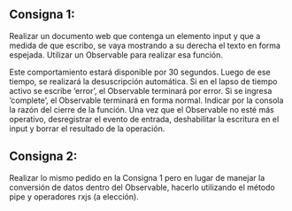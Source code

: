 ## Consigna 1:

Realizar un documento web que contenga un elemento input y que a medida de que escribo, se vaya mostrando a su derecha el texto en forma espejada. Utilizar un Observable para realizar esa función.



Este comportamiento estará disponible por 30 segundos. Luego de ese tiempo, se realizará la desuscripción automática.
Si en el lapso de tiempo activo se escribe ‘error’, el Observable terminará por error. Si se ingresa ‘complete’, el Observable terminará en forma normal. Indicar por la consola la razón del cierre de la función.
Una vez que el Observable no esté más operativo, desregistrar el evento de entrada, deshabilitar la escritura en el input y borrar el resultado de la operación.

## Consigna 2:
Realizar lo mismo pedido en la  Consigna 1 pero en lugar de manejar la conversión de datos dentro del Observable, hacerlo utilizando el método pipe y operadores rxjs (a elección).
